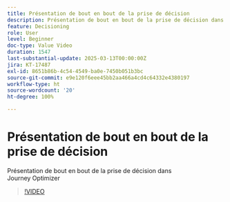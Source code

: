 ```yaml
---
title: Présentation de bout en bout de la prise de décision
description: Présentation de bout en bout de la prise de décision dans Journey Optimizer
feature: Decisioning
role: User
level: Beginner
doc-type: Value Video
duration: 1547
last-substantial-update: 2025-03-13T00:00:00Z
jira: KT-17487
exl-id: 8651b86b-4c54-4549-ba0e-7450b051b3bc
source-git-commit: e9e120f6eee45bb2aa466a4cd4c64332e4380197
workflow-type: ht
source-wordcount: '20'
ht-degree: 100%

---
```


# Présentation de bout en bout de la prise de décision

Présentation de bout en bout de la prise de décision dans Journey Optimizer

>[!VIDEO](https://video.tv.adobe.com/v/3451100/?learn=on&enablevpops)
